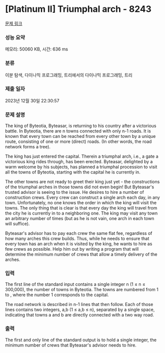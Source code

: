 # [Platinum II] Triumphal arch - 8243 

[문제 링크](https://www.acmicpc.net/problem/8243) 

### 성능 요약

메모리: 50060 KB, 시간: 636 ms

### 분류

이분 탐색, 다이나믹 프로그래밍, 트리에서의 다이나믹 프로그래밍, 트리

### 제출 일자

2023년 12월 30일 22:30:57

### 문제 설명

<p>The king of Byteotia, Byteasar, is returning to his country after a victorious battle. In Byteotia, there are n towns connected with only n-1 roads. It is known that every town can be reached from every other town by a unique route, consisting of one or more (direct) roads. (In other words, the road network forms a tree).</p>

<p>The king has just entered the capital. Therein a triumphal arch, i.e., a gate a victorious king rides through, has been erected. Byteasar, delighted by a warm welcome by his subjects, has planned a triumphal procession to visit all the towns of Byteotia, starting with the capital he is currently in.</p>

<p>The other towns are not ready to greet their king just yet - the constructions of the triumphal arches in those towns did not even begin! But Byteasar's trusted advisor is seeing to the issue. He desires to hire a number of construction crews. Every crew can construct a single arch each day, in any town. Unfortunately, no one knows the order in which the king will visit the towns. The only thing that is clear is that every day the king will travel from the city he is currently in to a neighboring one. The king may visit any town an arbitrary number of times (but as he is not vain, one arch in each town will suffice).</p>

<p>Byteasar's advisor has to pay each crew the same flat fee, regardless of how many arches this crew builds. Thus, while he needs to ensure that every town has an arch when it is visited by the king, he wants to hire as few crews as possible. Help him out by writing a program that will determine the minimum number of crews that allow a timely delivery of the arches.</p>

### 입력 

 <p>The first line of the standard input contains a single integer n (1 ≤ n ≤ 300,000), the number of towns in Byteotia. The towns are numbered from 1 to , where the number 1 corresponds to the capital.</p>

<p>The road network is described in n-1 lines that then follow. Each of those lines contains two integers, a,b (1 ≤ a,b ≤ n), separated by a single space, indicating that towns a and b are directly connected with a two way road.</p>

### 출력 

 <p>The first and only line of the standard output is to hold a single integer, the minimum number of crews that Byteasar's advisor needs to hire.</p>

